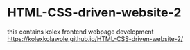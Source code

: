 # HTML-CSS-driven-website-2
this contains kolex frontend webpage development  
https://kolexkolawole.github.io/HTML-CSS-driven-website-2/
